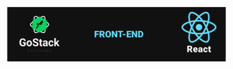 <div align="center">
  <img src="https://github.com/gibify/challenge-07-gostack/blob/master/public/front-end.png" />
</div>
